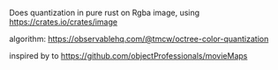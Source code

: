 Does quantization in pure rust on Rgba image, using https://crates.io/crates/image

algorithm:
https://observablehq.com/@tmcw/octree-color-quantization

inspired by to https://github.com/objectProfessionals/movieMaps